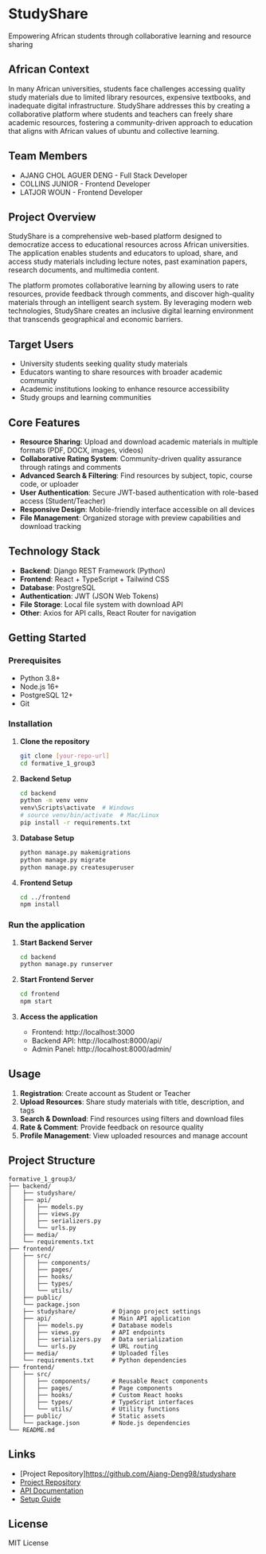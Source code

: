 # StudyShare
Empowering African students through collaborative learning and resource sharing

## African Context
In many African universities, students face challenges accessing quality study materials due to limited library resources, expensive textbooks, and inadequate digital infrastructure. StudyShare addresses this by creating a collaborative platform where students and teachers can freely share academic resources, fostering a community-driven approach to education that aligns with African values of ubuntu and collective learning.

## Team Members
- AJANG CHOL AGUER DENG - Full Stack Developer 
- COLLINS JUNIOR - Frontend Developer  
- LATJOR WOUN - Frontend Developer

## Project Overview
StudyShare is a comprehensive web-based platform designed to democratize access to educational resources across African universities. The application enables students and educators to upload, share, and access study materials including lecture notes, past examination papers, research documents, and multimedia content.

The platform promotes collaborative learning by allowing users to rate resources, provide feedback through comments, and discover high-quality materials through an intelligent search system. By leveraging modern web technologies, StudyShare creates an inclusive digital learning environment that transcends geographical and economic barriers.

## Target Users
- University students seeking quality study materials
- Educators wanting to share resources with broader academic community
- Academic institutions looking to enhance resource accessibility
- Study groups and learning communities

## Core Features
- **Resource Sharing**: Upload and download academic materials in multiple formats (PDF, DOCX, images, videos)
- **Collaborative Rating System**: Community-driven quality assurance through ratings and comments
- **Advanced Search & Filtering**: Find resources by subject, topic, course code, or uploader
- **User Authentication**: Secure JWT-based authentication with role-based access (Student/Teacher)
- **Responsive Design**: Mobile-friendly interface accessible on all devices
- **File Management**: Organized storage with preview capabilities and download tracking

## Technology Stack
- **Backend**: Django REST Framework (Python)
- **Frontend**: React + TypeScript + Tailwind CSS
- **Database**: PostgreSQL
- **Authentication**: JWT (JSON Web Tokens)
- **File Storage**: Local file system with download API
- **Other**: Axios for API calls, React Router for navigation

## Getting Started

### Prerequisites
- Python 3.8+
- Node.js 16+
- PostgreSQL 12+
- Git

### Installation

1. **Clone the repository**
   ```bash
   git clone [your-repo-url]
   cd formative_1_group3
   ```

2. **Backend Setup**
   ```bash
   cd backend
   python -m venv venv
   venv\Scripts\activate  # Windows
   # source venv/bin/activate  # Mac/Linux
   pip install -r requirements.txt
   ```

3. **Database Setup**
   ```bash
   python manage.py makemigrations
   python manage.py migrate
   python manage.py createsuperuser
   ```

4. **Frontend Setup**
   ```bash
   cd ../frontend
   npm install
   ```

### Run the application

1. **Start Backend Server**
   ```bash
   cd backend
   python manage.py runserver
   ```

2. **Start Frontend Server**
   ```bash
   cd frontend
   npm start
   ```

3. **Access the application**
   - Frontend: http://localhost:3000
   - Backend API: http://localhost:8000/api/
   - Admin Panel: http://localhost:8000/admin/

## Usage

1. **Registration**: Create account as Student or Teacher
2. **Upload Resources**: Share study materials with title, description, and tags
3. **Search & Download**: Find resources using filters and download files
4. **Rate & Comment**: Provide feedback on resource quality
5. **Profile Management**: View uploaded resources and manage account

## Project Structure
```
formative_1_group3/
├── backend/
│   ├── studyshare/          
│   ├── api/                 
│   │   ├── models.py        
│   │   ├── views.py         
│   │   ├── serializers.py   
│   │   └── urls.py          
│   ├── media/               
│   └── requirements.txt     
├── frontend/
│   ├── src/
│   │   ├── components/      
│   │   ├── pages/           
│   │   ├── hooks/           
│   │   ├── types/           
│   │   └── utils/           
│   ├── public/              
│   └── package.json         
│   ├── studyshare/          # Django project settings
│   ├── api/                 # Main API application
│   │   ├── models.py        # Database models
│   │   ├── views.py         # API endpoints
│   │   ├── serializers.py   # Data serialization
│   │   └── urls.py          # URL routing
│   ├── media/               # Uploaded files
│   └── requirements.txt     # Python dependencies
├── frontend/
│   ├── src/
│   │   ├── components/      # Reusable React components
│   │   ├── pages/           # Page components
│   │   ├── hooks/           # Custom React hooks
│   │   ├── types/           # TypeScript interfaces
│   │   └── utils/           # Utility functions
│   ├── public/              # Static assets
│   └── package.json         # Node.js dependencies
└── README.md
```

## Links
- [Project Repository]https://github.com/Ajang-Deng98/studyshare
- [Project Repository](your-repo-url)
- [API Documentation](API_Documentation.md)
- [Setup Guide](setup.md)

## License
MIT License